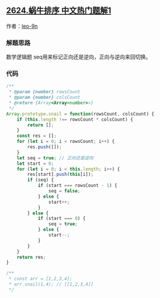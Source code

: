 ## [2624.蜗牛排序 中文热门题解1](https://leetcode.cn/problems/snail-traversal/solutions/100000/jian-dan-yi-dong-yi-ceng-forxun-huan-shi-dliz)

作者：[leo-9n](https://leetcode.cn/u/leo-9n)
### 解题思路
数学逻辑题
seq用来标记正向还是逆向，正向与逆向来回切换。

### 代码

```javascript
/**
 * @param {number} rowsCount
 * @param {number} colsCount
 * @return {Array<Array<number>>}
 */
Array.prototype.snail = function(rowsCount, colsCount) {
    if (this.length !== rowsCount * colsCount) {
        return [];
    }
    const res = [];
    for (let i = 0; i < rowsCount; i++) {
        res.push([]);
    }
    let seq = true; // 正向还是逆向
    let start = 0;
    for (let i = 0; i < this.length; i++) {
        res[start].push(this[i]);
        if (seq) {
            if (start === rowsCount - 1) {
                seq = false;
            } else {
                start++;
            }
        } else {
            if (start === 0) {
                seq = true;
            } else {
                start--;
            }
        }
    }
    return res;
}

/**
 * const arr = [1,2,3,4];
 * arr.snail(1,4); // [[1,2,3,4]]
 */
```